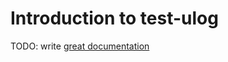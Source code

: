 # Introduction to test-ulog

TODO: write [great documentation](http://jacobian.org/writing/what-to-write/)
